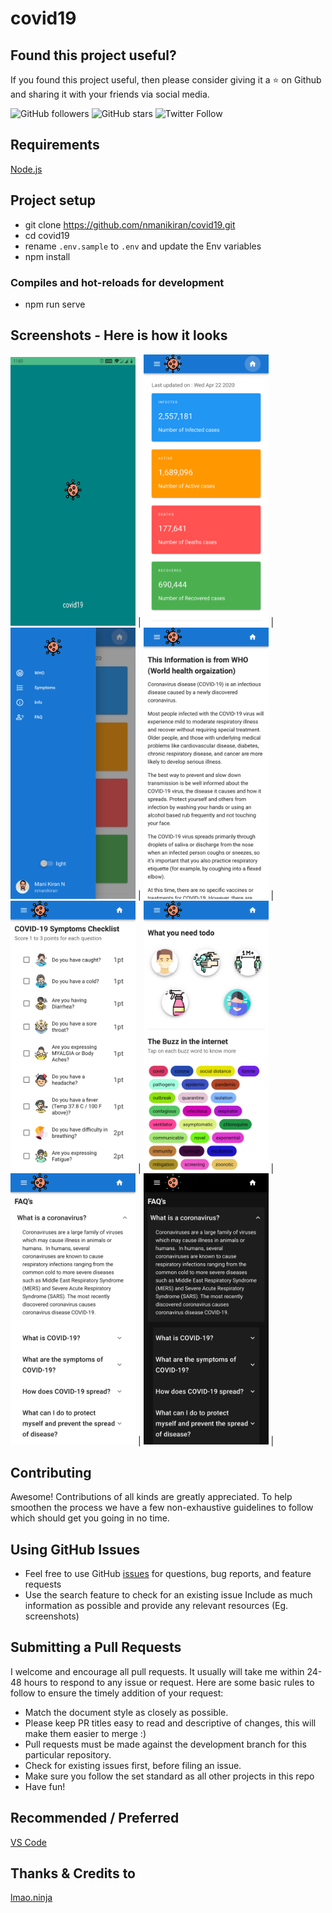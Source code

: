 # covid19

## Found this project useful?

If you found this project useful, then please consider giving it a ⭐️ on Github and sharing it with your friends via social media.

![GitHub followers](https://img.shields.io/github/followers/nmanikiran?label=Follow&style=social) ![GitHub stars](https://img.shields.io/github/stars/nmanikiran/covid19?style=social)
![Twitter Follow](https://img.shields.io/twitter/follow/nmanikiran?label=follow&style=social)

## Requirements

[Node.js](https://nodejs.org/en/)

## Project setup

- git clone https://github.com/nmanikiran/covid19.git
- cd covid19
- rename `.env.sample` to `.env` and update the Env variables
- npm install

### Compiles and hot-reloads for development

- npm run serve

## Screenshots - Here is how it looks

<img src="./screenshots/0-PWA.jpg" width="200px" height="430px"> |
<img src="./screenshots/01-Home.png" width="200px"> |
<img src="./screenshots/02-Drawer.png" width="200px"> |
<img src="./screenshots/03-WHO.png" width="200px"> |
<img src="./screenshots/04-Symptoms.png" width="200px"> |
<img src="./screenshots/05-Info.png" width="200px"> |
<img src="./screenshots/06-FAQ.png" width="200px"> |
<img src="./screenshots/07-DarkMode.png" width="200px"> |

## Contributing

Awesome! Contributions of all kinds are greatly appreciated. To help smoothen the process we have a few non-exhaustive guidelines to follow which should get you going in no time.

## Using GitHub Issues

- Feel free to use GitHub [issues](https://github.com/nmanikiran/covid19/issues) for questions, bug reports, and feature requests
- Use the search feature to check for an existing issue Include as much information as possible and provide any relevant resources (Eg. screenshots)

## Submitting a Pull Requests

I welcome and encourage all pull requests. It usually will take me within 24-48 hours to respond to any issue or request. Here are some basic rules to follow to ensure the timely addition of your request:

- Match the document style as closely as possible.
- Please keep PR titles easy to read and descriptive of changes, this will make them easier to merge :)
- Pull requests must be made against the development branch for this particular repository.
- Check for existing issues first, before filing an issue.
- Make sure you follow the set standard as all other projects in this repo
- Have fun!

## Recommended / Preferred

[VS Code](https://code.visualstudio.com/download)

## Thanks & Credits to

[lmao.ninja](https://corona.lmao.ninja/docs/#/)
